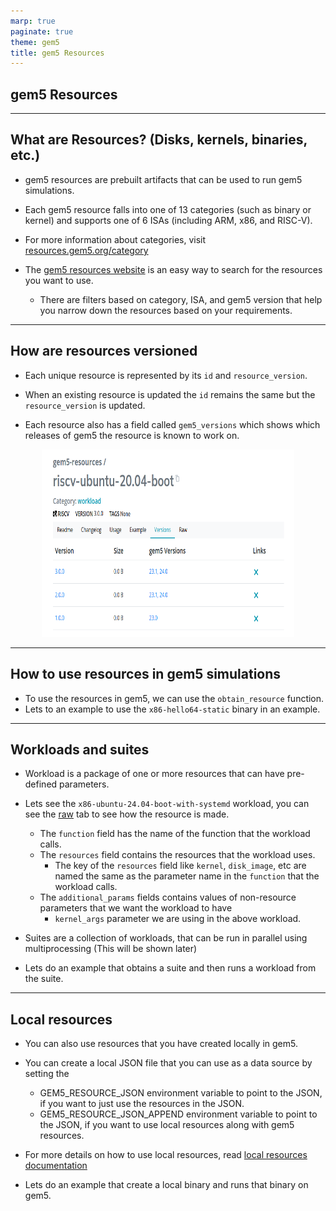 ```yaml
---
marp: true
paginate: true
theme: gem5
title: gem5 Resources
---
```


<!-- _class: title -->

## gem5 Resources

---

## What are Resources? (Disks, kernels, binaries, etc.)

- gem5 resources are prebuilt artifacts that can be used to run gem5 simulations.

- Each gem5 resource falls into one of 13 categories (such as binary or kernel) and supports one of 6 ISAs (including ARM, x86, and RISC-V).

- For more information about categories, visit [resources.gem5.org/category](https://resources.gem5.org/category)

- The [gem5 resources website](https://resources.gem5.org) is an easy way to search for the resources you want to use.
  - There are filters based on category, ISA, and gem5 version that help you narrow down the resources based on your requirements.

---

## How are resources versioned

- Each unique resource is represented by its `id` and `resource_version`.

- When an existing resource is updated the `id` remains the same but the `resource_version` is updated.

- Each resource also has a field called `gem5_versions` which shows which releases of gem5 the resource is known to work on.

<div style="text-align: center; margin-top: 12px;">
  <img src="./02-gem5-resouces/resource_website_version.png" alt="Versions tab from resources website" style="width: 80%; height: 300px;">
</div>

---

## How to use resources in gem5 simulations

- To use the resources in gem5, we can use the `obtain_resource` function.
- Lets to an example to use the `x86-hello64-static` binary in an example.

---

## Workloads and suites

- Workload is a package of one or more resources that can have pre-defined parameters.
- Lets see the `x86-ubuntu-24.04-boot-with-systemd` workload, you can see the [raw](https://resources.gem5.org/resources/x86-ubuntu-24.04-boot-with-systemd/raw?database=gem5-resources&version=1.0.0) tab to see how the resource is made.
  - The `function` field has the name of the function that the workload calls.
  - The `resources` field contains the resources that the workload uses.
    - The key of the `resources` field like `kernel`, `disk_image`, etc are named the same as the parameter name in the `function` that the workload calls.
  - The `additional_params` fields contains values of non-resource parameters that we want the workload to have
    - `kernel_args` parameter we are using in the above workload.

- Suites are a collection of workloads, that can be run in parallel using multiprocessing (This will be shown later)

- Lets do an example that obtains a suite and then runs a workload from the suite.

---
## Local resources

- You can also use resources that you have created locally in gem5.
- You can create a local JSON file that you can use as a data source by setting the
  - GEM5_RESOURCE_JSON environment variable to point to the JSON, if you want to just use the resources in the JSON.
  - GEM5_RESOURCE_JSON_APPEND environment variable to point to the JSON, if you want to use local resources along with gem5 resources.
- For more details on how to use local resources, read [local resources documentation](https://www.gem5.org/documentation/gem5-stdlib/using-local-resources)

- Lets do an example that create a local binary and runs that binary on gem5.
